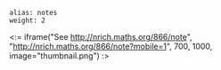 ````
alias: notes
weight: 2
````

<:= iframe("See http://nrich.maths.org/866/note", "http://nrich.maths.org/866/note?mobile=1", 700, 1000, image="thumbnail.png") :>